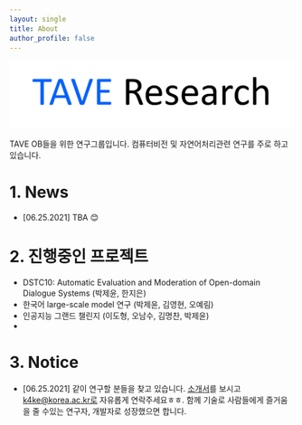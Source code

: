 ```yaml
---
layout: single
title: About
author_profile: false
---
```

![logo](./imgs/logo.png)

TAVE OB들을 위한 연구그룹입니다. 컴퓨터비전 및 자연어처리관련 연구를 주로 하고 있습니다.


# 1. News

- [06.25.2021] TBA 😊


# 2. 진행중인 프로젝트

- DSTC10: Automatic Evaluation and Moderation of Open-domain Dialogue Systems (박제윤, 한지은)
- 한국어 large-scale model 연구 (박제윤, 김영현, 오예림)
- 인공지능 그랜드 챌린지 (이도형, 오남수, 김명찬, 박제윤)
- 

# 3. Notice

- [06.25.2021] 같이 연구할 분들을 찾고 있습니다. [소개서](https://taveresearch.github.io/imgs/ot.pdf)를 보시고 k4ke@korea.ac.kr로 자유롭게 연락주세요ㅎㅎ. 함께 기술로 사람들에게 즐거움을 줄 수있는 연구자, 개발자로 성장했으면 합니다.  
